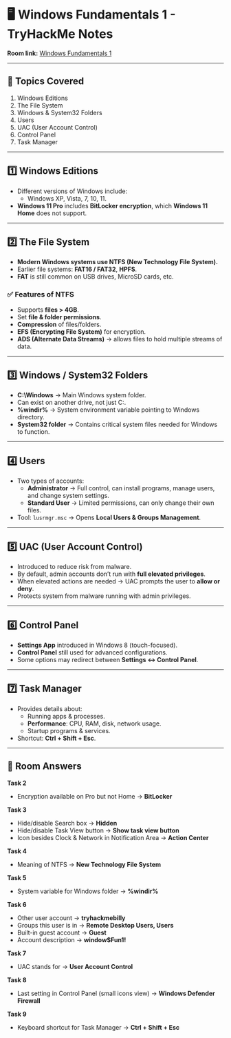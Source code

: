 # 🖥️ Windows Fundamentals 1 - TryHackMe Notes

**Room link:** [Windows Fundamentals 1](https://tryhackme.com/room/windowsfundamentals1)  

---

## 🔹 Topics Covered  
1. Windows Editions  
2. The File System  
3. Windows & System32 Folders  
4. Users  
5. UAC (User Account Control)  
6. Control Panel  
7. Task Manager  

---

## 1️⃣ Windows Editions  
- Different versions of Windows include:  
  - Windows XP, Vista, 7, 10, 11.  
- **Windows 11 Pro** includes **BitLocker encryption**, which **Windows 11 Home** does not support.  

---

## 2️⃣ The File System  
- **Modern Windows systems use NTFS (New Technology File System).**  
- Earlier file systems: **FAT16 / FAT32**, **HPFS**.  
- **FAT** is still common on USB drives, MicroSD cards, etc.  

### ✅ Features of NTFS  
- Supports **files > 4GB**.  
- Set **file & folder permissions**.  
- **Compression** of files/folders.  
- **EFS (Encrypting File System)** for encryption.  
- **ADS (Alternate Data Streams)** → allows files to hold multiple streams of data.  

---

## 3️⃣ Windows / System32 Folders  
- **C:\Windows** → Main Windows system folder.  
- Can exist on another drive, not just C:\.  
- **%windir%** → System environment variable pointing to Windows directory.  
- **System32 folder** → Contains critical system files needed for Windows to function.  

---

## 4️⃣ Users  
- Two types of accounts:  
  - **Administrator** → Full control, can install programs, manage users, and change system settings.  
  - **Standard User** → Limited permissions, can only change their own files.  
- Tool: `lusrmgr.msc` → Opens **Local Users & Groups Management**.  

---

## 5️⃣ UAC (User Account Control)  
- Introduced to reduce risk from malware.  
- By default, admin accounts don’t run with **full elevated privileges**.  
- When elevated actions are needed → UAC prompts the user to **allow or deny**.  
- Protects system from malware running with admin privileges.  

---

## 6️⃣ Control Panel  
- **Settings App** introduced in Windows 8 (touch-focused).  
- **Control Panel** still used for advanced configurations.  
- Some options may redirect between **Settings ↔ Control Panel**.  

---

## 7️⃣ Task Manager  
- Provides details about:  
  - Running apps & processes.  
  - **Performance**: CPU, RAM, disk, network usage.  
  - Startup programs & services.  
- Shortcut: **Ctrl + Shift + Esc**.  

---

## 📝 Room Answers  

**Task 2**  
- Encryption available on Pro but not Home → **BitLocker**  

**Task 3**  
- Hide/disable Search box → **Hidden**  
- Hide/disable Task View button → **Show task view button**  
- Icon besides Clock & Network in Notification Area → **Action Center**  

**Task 4**  
- Meaning of NTFS → **New Technology File System**  

**Task 5**  
- System variable for Windows folder → **%windir%**  

**Task 6**  
- Other user account → **tryhackmebilly**  
- Groups this user is in → **Remote Desktop Users, Users**  
- Built-in guest account → **Guest**  
- Account description → **window$Fun1!**  

**Task 7**  
- UAC stands for → **User Account Control**  

**Task 8**  
- Last setting in Control Panel (small icons view) → **Windows Defender Firewall**  

**Task 9**  
- Keyboard shortcut for Task Manager → **Ctrl + Shift + Esc**  
